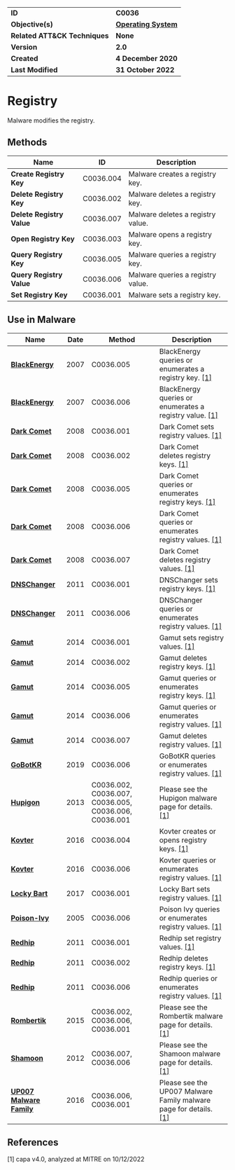 <table>
<tr>
<td><b>ID</b></td>
<td><b>C0036</b></td>
</tr>
<tr>
<td><b>Objective(s)</b></td>
<td><b><a href="../operating-system">Operating System</a></b></td>
</tr>
<tr>
<td><b>Related ATT&CK Techniques</b></td>
<td><b>None</b></td>
</tr>
<tr>
<td><b>Version</b></td>
<td><b>2.0</b></td>
</tr>
<tr>
<td><b>Created</b></td>
<td><b>4 December 2020</b></td>
</tr>
<tr>
<td><b>Last Modified</b></td>
<td><b>31 October 2022</b></td>
</tr>
</table>


# Registry

Malware modifies the registry. 

## Methods

|Name|ID|Description|
|---|---|---|
|**Create Registry Key**|C0036.004|Malware creates a registry key.|
|**Delete Registry Key**|C0036.002|Malware deletes a registry key.|
|**Delete Registry Value**|C0036.007|Malware deletes a registry value.|
|**Open Registry Key**|C0036.003|Malware opens a registry key.|
|**Query Registry Key**|C0036.005|Malware queries a registry key.|
|**Query Registry Value**|C0036.006|Malware queries a registry value.|
|**Set Registry Key**|C0036.001|Malware sets a registry key.|

## Use in Malware

|Name|Date|Method|Description|
|---|---|---|---|
|[**BlackEnergy**](../xample-malware/blackenergy.md)|2007|C0036.005|BlackEnergy queries or enumerates a registry key. [[1]](#1)|
|[**BlackEnergy**](../xample-malware/blackenergy.md)|2007|C0036.006|BlackEnergy queries or enumerates a registry value. [[1]](#1)|
|[**Dark Comet**](../xample-malware/dark-comet.md)|2008|C0036.001|Dark Comet sets registry values. [[1]](#1)|
|[**Dark Comet**](../xample-malware/dark-comet.md)|2008|C0036.002|Dark Comet deletes registry keys. [[1]](#1)|
|[**Dark Comet**](../xample-malware/dark-comet.md)|2008|C0036.005|Dark Comet queries or enumerates registry keys. [[1]](#1)|
|[**Dark Comet**](../xample-malware/dark-comet.md)|2008|C0036.006|Dark Comet queries or enumerates registry values. [[1]](#1)|
|[**Dark Comet**](../xample-malware/dark-comet.md)|2008|C0036.007|Dark Comet deletes registry values. [[1]](#1)|
|[**DNSChanger**](../xample-malware/dnschanger.md)|2011|C0036.001|DNSChanger sets registry keys. [[1]](#1)|
|[**DNSChanger**](../xample-malware/dnschanger.md)|2011|C0036.006|DNSChanger queries or enumerates registry values. [[1]](#1)|
|[**Gamut**](../xample-malware/gamut.md)|2014|C0036.001|Gamut sets registry values. [[1]](#1)|
|[**Gamut**](../xample-malware/gamut.md)|2014|C0036.002|Gamut deletes registry keys. [[1]](#1)|
|[**Gamut**](../xample-malware/gamut.md)|2014|C0036.005|Gamut queries or enumerates registry keys. [[1]](#1)|
|[**Gamut**](../xample-malware/gamut.md)|2014|C0036.006|Gamut queries or enumerates registry values. [[1]](#1)|
|[**Gamut**](../xample-malware/gamut.md)|2014|C0036.007|Gamut deletes registry values. [[1]](#1)|
|[**GoBotKR**](../xample-malware/gobotkr.md)|2019|C0036.006|GoBotKR queries or enumerates registry values. [[1]](#1)|
|[**Hupigon**](../xample-malware/hupigon.md)|2013|C0036.002, C0036.007, C0036.005, C0036.006, C0036.001|Please see the Hupigon malware page for details. [[1]](#1)|
|[**Kovter**](../xample-malware/kovter.md)|2016|C0036.004|Kovter creates or opens registry keys. [[1]](#1)|
|[**Kovter**](../xample-malware/kovter.md)|2016|C0036.006|Kovter queries or enumerates registry values. [[1]](#1)|
|[**Locky Bart**](../xample-malware/locky-bart.md)|2017|C0036.001|Locky Bart sets registry values. [[1]](#1)|
|[**Poison-Ivy**](../xample-malware/poison-ivy.md)|2005|C0036.006|Poison Ivy queries or enumerates registry values. [[1]](#1)|
|[**Redhip**](../xample-malware/rebhip.md)|2011|C0036.001|Redhip set registry values. [[1]](#1)|
|[**Redhip**](../xample-malware/rebhip.md)|2011|C0036.002|Redhip deletes registry keys. [[1]](#1)|
|[**Redhip**](../xample-malware/rebhip.md)|2011|C0036.006|Redhip queries or enumerates registry values. [[1]](#1)|
|[**Rombertik**](../xample-malware/rombertik.md)|2015|C0036.002, C0036.006, C0036.001|Please see the Rombertik malware page for details. [[1]](#1)|
|[**Shamoon**](../xample-malware/shamoon.md)|2012|C0036.007, C0036.006|Please see the Shamoon malware page for details. [[1]](#1)|
|[**UP007 Malware Family**](../xample-malware/up007.md)|2016|C0036.006, C0036.001|Please see the UP007 Malware Family malware page for details. [[1]](#1)|

## References

<a name="1">[1]</a> capa v4.0, analyzed at MITRE on 10/12/2022

